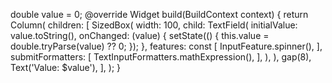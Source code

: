 double value = 0;
@override
Widget build(BuildContext context) {
return Column(
children: [
SizedBox(
width: 100,
child: TextField(
initialValue: value.toString(),
onChanged: (value) {
setState(() {
this.value = double.tryParse(value) ?? 0;
});
},
features: const [
InputFeature.spinner(),
],
submitFormatters: [
TextInputFormatters.mathExpression(),
],
),
),
gap(8),
Text('Value: $value'),
],
);
}
